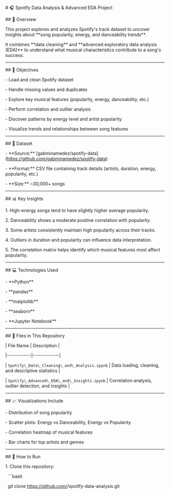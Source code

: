 \# 🎧 Spotify Data Analysis \& Advanced EDA Project



\## 📌 Overview

This project explores and analyzes Spotify's track dataset to uncover insights about \*\*song popularity, energy, and danceability trends\*\*.  

It combines \*\*data cleaning\*\* and \*\*advanced exploratory data analysis (EDA)\*\* to understand what musical characteristics contribute to a song's success.



---



\## 🎯 Objectives

\- Load and clean Spotify dataset  

\- Handle missing values and duplicates  

\- Explore key musical features (popularity, energy, danceability, etc.)  

\- Perform correlation and outlier analysis  

\- Discover patterns by energy level and artist popularity  

\- Visualize trends and relationships between song features  



---



\## 🧩 Dataset

\- \*\*Source:\*\* \[gabminamedez/spotify-data](https://github.com/gabminamedez/spotify-data)  

\- \*\*Format:\*\* CSV file containing track details (artists, duration, energy, popularity, etc.)  

\- \*\*Size:\*\* ~30,000+ songs  



---



\## 📊 Key Insights

1\. High-energy songs tend to have slightly higher average popularity.  

2\. Danceability shows a moderate positive correlation with popularity.  

3\. Some artists consistently maintain high popularity across their tracks.  

4\. Outliers in duration and popularity can influence data interpretation.  

5\. The correlation matrix helps identify which musical features most affect popularity.



---



\## 💻 Technologies Used

\- \*\*Python\*\*

\- \*\*pandas\*\*

\- \*\*matplotlib\*\*

\- \*\*seaborn\*\*

\- \*\*Jupyter Notebook\*\*



---



\## 📁 Files in This Repository

| File Name | Description |

|------------|-------------|

| `Spotify\_Data\_Cleaning\_and\_Analysis.ipynb` | Data loading, cleaning, and descriptive statistics |

| `Spotify\_Advanced\_EDA\_and\_Insights.ipynb` | Correlation analysis, outlier detection, and insights |



---



\## 📈 Visualizations Include

\- Distribution of song popularity  

\- Scatter plots: Energy vs Danceability, Energy vs Popularity  

\- Correlation heatmap of musical features  

\- Bar charts for top artists and genres  



---



\## 🏁 How to Run

1\. Clone this repository:

&nbsp;  ```bash

&nbsp;  git clone https://github.com/<your-username>/spotify-data-analysis.git



